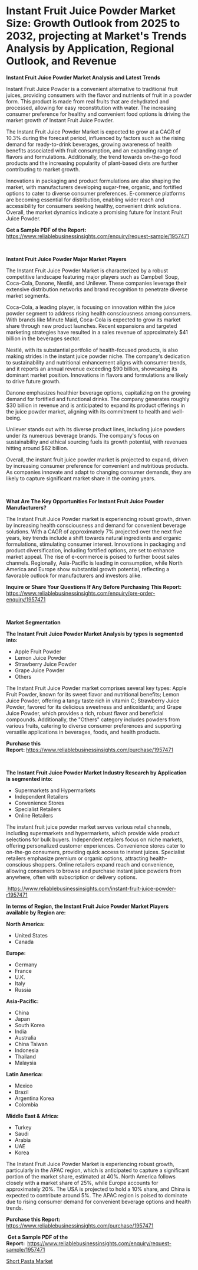 <p><h1>Instant Fruit Juice Powder Market Size: Growth Outlook from 2025 to 2032, projecting at Market's Trends Analysis by Application, Regional Outlook, and Revenue</h1></p><p><strong>Instant Fruit Juice Powder Market Analysis and Latest Trends</strong></p>
<p><p>Instant Fruit Juice Powder is a convenient alternative to traditional fruit juices, providing consumers with the flavor and nutrients of fruit in a powder form. This product is made from real fruits that are dehydrated and processed, allowing for easy reconstitution with water. The increasing consumer preference for healthy and convenient food options is driving the market growth of Instant Fruit Juice Powder.</p><p>The Instant Fruit Juice Powder Market is expected to grow at a CAGR of 10.3% during the forecast period, influenced by factors such as the rising demand for ready-to-drink beverages, growing awareness of health benefits associated with fruit consumption, and an expanding range of flavors and formulations. Additionally, the trend towards on-the-go food products and the increasing popularity of plant-based diets are further contributing to market growth.</p><p>Innovations in packaging and product formulations are also shaping the market, with manufacturers developing sugar-free, organic, and fortified options to cater to diverse consumer preferences. E-commerce platforms are becoming essential for distribution, enabling wider reach and accessibility for consumers seeking healthy, convenient drink solutions. Overall, the market dynamics indicate a promising future for Instant Fruit Juice Powder.</p></p>
<p><strong>Get a Sample PDF of the Report:&nbsp;</strong> <a href="https://www.reliablebusinessinsights.com/enquiry/request-sample/1957471?utm_campaign=3148&utm_medium=2&utm_source=Github&utm_content=ia&utm_term=07042025&utm_id=instant-fruit-juice-powder">https://www.reliablebusinessinsights.com/enquiry/request-sample/1957471</a></p>
<p>&nbsp;</p>
<p><strong>Instant Fruit Juice Powder Major Market Players</strong></p>
<p><p>The Instant Fruit Juice Powder Market is characterized by a robust competitive landscape featuring major players such as Campbell Soup, Coca-Cola, Danone, Nestlé, and Unilever. These companies leverage their extensive distribution networks and brand recognition to penetrate diverse market segments.</p><p>Coca-Cola, a leading player, is focusing on innovation within the juice powder segment to address rising health consciousness among consumers. With brands like Minute Maid, Coca-Cola is expected to grow its market share through new product launches. Recent expansions and targeted marketing strategies have resulted in a sales revenue of approximately $41 billion in the beverages sector.</p><p>Nestlé, with its substantial portfolio of health-focused products, is also making strides in the instant juice powder niche. The company's dedication to sustainability and nutritional enhancement aligns with consumer trends, and it reports an annual revenue exceeding $90 billion, showcasing its dominant market position. Innovations in flavors and formulations are likely to drive future growth.</p><p>Danone emphasizes healthier beverage options, capitalizing on the growing demand for fortified and functional drinks. The company generates roughly $30 billion in revenue and is anticipated to expand its product offerings in the juice powder market, aligning with its commitment to health and well-being.</p><p>Unilever stands out with its diverse product lines, including juice powders under its numerous beverage brands. The company's focus on sustainability and ethical sourcing fuels its growth potential, with revenues hitting around $62 billion.</p><p>Overall, the instant fruit juice powder market is projected to expand, driven by increasing consumer preference for convenient and nutritious products. As companies innovate and adapt to changing consumer demands, they are likely to capture significant market share in the coming years.</p></p>
<p>&nbsp;</p>
<p><strong>What Are The Key Opportunities For Instant Fruit Juice Powder Manufacturers?</strong></p>
<p><p>The Instant Fruit Juice Powder market is experiencing robust growth, driven by increasing health consciousness and demand for convenient beverage solutions. With a CAGR of approximately 7% projected over the next five years, key trends include a shift towards natural ingredients and organic formulations, stimulating consumer interest. Innovations in packaging and product diversification, including fortified options, are set to enhance market appeal. The rise of e-commerce is poised to further boost sales channels. Regionally, Asia-Pacific is leading in consumption, while North America and Europe show substantial growth potential, reflecting a favorable outlook for manufacturers and investors alike.</p></p>
<p><strong>Inquire or Share Your Questions If Any Before Purchasing This Report:</strong> <a href="https://www.reliablebusinessinsights.com/enquiry/pre-order-enquiry/1957471?utm_campaign=3148&utm_medium=2&utm_source=Github&utm_content=ia&utm_term=07042025&utm_id=instant-fruit-juice-powder">https://www.reliablebusinessinsights.com/enquiry/pre-order-enquiry/1957471</a></p>
<p>&nbsp;</p>
<p><strong>Market Segmentation</strong></p>
<p><strong>The Instant Fruit Juice Powder Market Analysis by types is segmented into:</strong></p>
<p><ul><li>Apple Fruit Powder</li><li>Lemon Juice Powder</li><li>Strawberry Juice Powder</li><li>Grape Juice Powder</li><li>Others</li></ul></p>
<p><p>The Instant Fruit Juice Powder market comprises several key types: Apple Fruit Powder, known for its sweet flavor and nutritional benefits; Lemon Juice Powder, offering a tangy taste rich in vitamin C; Strawberry Juice Powder, favored for its delicious sweetness and antioxidants; and Grape Juice Powder, which provides a rich, robust flavor and beneficial compounds. Additionally, the "Others" category includes powders from various fruits, catering to diverse consumer preferences and supporting versatile applications in beverages, foods, and health products.</p></p>
<p><strong>Purchase this Report:&nbsp;</strong><a href="https://www.reliablebusinessinsights.com/purchase/1957471?utm_campaign=3148&utm_medium=2&utm_source=Github&utm_content=ia&utm_term=07042025&utm_id=instant-fruit-juice-powder">https://www.reliablebusinessinsights.com/purchase/1957471</a></p>
<p>&nbsp;</p>
<p><strong>The Instant Fruit Juice Powder Market Industry Research by Application is segmented into:</strong></p>
<p><ul><li>Supermarkets and Hypermarkets</li><li>Independent Retailers</li><li>Convenience Stores</li><li>Specialist Retailers</li><li>Online Retailers</li></ul></p>
<p><p>The instant fruit juice powder market serves various retail channels, including supermarkets and hypermarkets, which provide wide product selections for bulk buyers. Independent retailers focus on niche markets, offering personalized customer experiences. Convenience stores cater to on-the-go consumers, providing quick access to instant juices. Specialist retailers emphasize premium or organic options, attracting health-conscious shoppers. Online retailers expand reach and convenience, allowing consumers to browse and purchase instant juice powders from anywhere, often with subscription or delivery options.</p></p>
<p><a href="https://www.reliablebusinessinsights.com/instant-fruit-juice-powder-r1957471?utm_campaign=3148&utm_medium=2&utm_source=Github&utm_content=ia&utm_term=07042025&utm_id=instant-fruit-juice-powder">&nbsp;https://www.reliablebusinessinsights.com/instant-fruit-juice-powder-r1957471</a></p>
<p><strong>In terms of Region, the Instant Fruit Juice Powder Market Players available by Region are:</strong></p>
<p>
    <p> <strong> North America: </strong>
        <ul>
            <li>United States</li>
            <li>Canada</li>
        </ul>
        </p> 
    <p> <strong> Europe: </strong>
        <ul>
            <li>Germany</li>
            <li>France</li>
            <li>U.K.</li>
            <li>Italy</li>
            <li>Russia</li>
        </ul>
        </p> 
    <p> <strong> Asia-Pacific: </strong>
        <ul>
            <li>China</li>
            <li>Japan</li>
            <li>South Korea</li>
            <li>India</li>
            <li>Australia</li>
            <li>China Taiwan</li>
            <li>Indonesia</li>
            <li>Thailand</li>
            <li>Malaysia</li>
        </ul>
        </p> 
    <p> <strong> Latin America: </strong>
        <ul>
            <li>Mexico</li>
            <li>Brazil</li>
            <li>Argentina Korea</li>
            <li>Colombia</li>
        </ul>
        </p> 
    <p> <strong> Middle East & Africa: </strong>
        <ul>
            <li>Turkey</li>
            <li>Saudi</li>
            <li>Arabia</li>
            <li>UAE</li>
            <li>Korea</li>
        </ul>
    </p>
    </p>
<p><p>The Instant Fruit Juice Powder Market is experiencing robust growth, particularly in the APAC region, which is anticipated to capture a significant portion of the market share, estimated at 40%. North America follows closely with a market share of 25%, while Europe accounts for approximately 20%. The USA is projected to hold a 10% share, and China is expected to contribute around 5%. The APAC region is poised to dominate due to rising consumer demand for convenient beverage options and health trends.</p></p>
<p><strong>Purchase this Report: </strong><a href="https://www.reliablebusinessinsights.com/purchase/1957471?utm_campaign=3148&utm_medium=2&utm_source=Github&utm_content=ia&utm_term=07042025&utm_id=instant-fruit-juice-powder">https://www.reliablebusinessinsights.com/purchase/1957471</a></p>
<p>&nbsp;<strong>Get a Sample PDF of the Report:&nbsp;&nbsp;</strong><a href="https://www.reliablebusinessinsights.com/enquiry/request-sample/1957471?utm_campaign=3148&utm_medium=2&utm_source=Github&utm_content=ia&utm_term=07042025&utm_id=instant-fruit-juice-powder">https://www.reliablebusinessinsights.com/enquiry/request-sample/1957471</a></p>
<p><strong></strong></p>
<p><p><a href="https://github.com/alasmyayock/Market-Research-Report-List-1/blob/main/short-pasta-market.md?utm_campaign=3148&utm_medium=2&utm_source=Github&utm_content=ia&utm_term=07042025&utm_id=instant-fruit-juice-powder">Short Pasta Market</a></p></p>